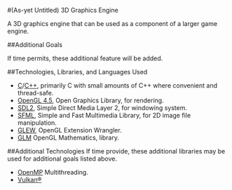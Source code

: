 
#(As-yet Untitled) 3D Graphics Engine 

A 3D graphics engine that can be used as a component of a larger game engine.

##Additional Goals

If time permits, these additional feature will be added.

##Technologies, Libraries, and Languages Used
* [C](http://en.cppreference.com/w/c/)/[C++](http://en.cppreference.com/w/cpp/),
primarily C with small amounts of C++ where convenient and thread-safe.
* [OpenGL 4.5](https://www.opengl.org/about/), Open Graphics Library, for rendering.
* [SDL2](https://www.libsdl.org/index.php), Simple Direct Media Layer 2, for
windowing system.
* [SFML](https://www.sfml-dev.org/), Simple and Fast Multimedia Library, for
2D image file manipulation.
* [GLEW](http://glew.sourceforge.net/), OpenGL Extension Wrangler.
* [GLM](http://glm.g-truc.net/0.9.4/) OpenGL Mathematics, library.

##Additional Technologies
If time provide, these additional libraries may be used for additional goals
listed above.
* [OpenMP](http://www.openmp.org/) Multithreading.
* [Vulkan®](https://www.khronos.org/vulkan/)
